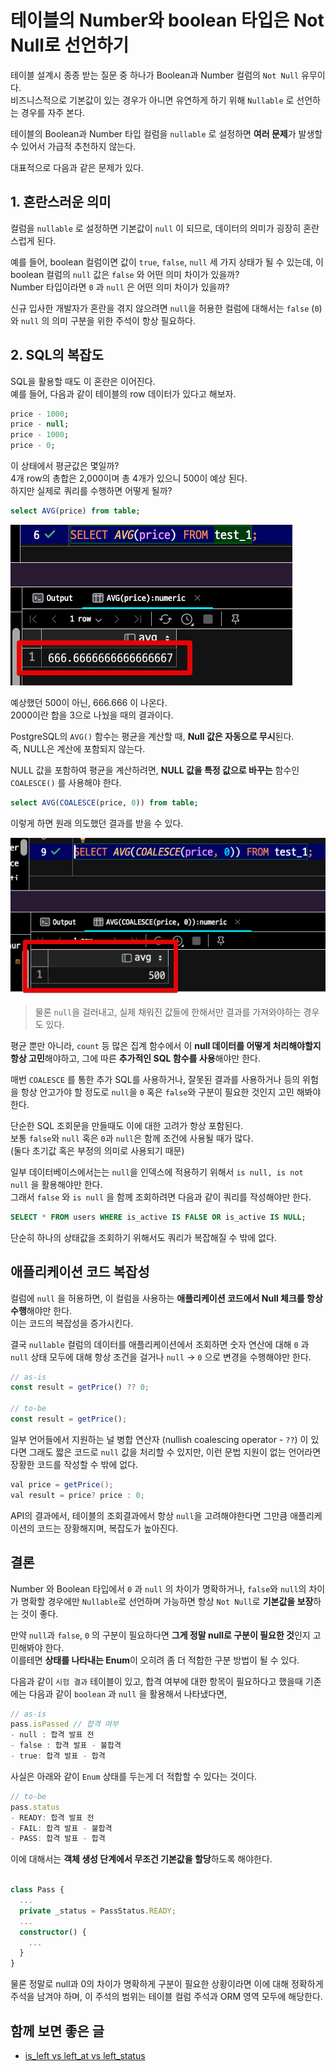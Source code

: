 # 테이블의 Number와 boolean 타입은 Not Null로 선언하기

테이블 설계시 종종 받는 질문 중 하나가 Boolean과 Number 컬럼의 `Not Null` 유무이다.  
비즈니스적으로 기본값이 있는 경우가 아니면 유연하게 하기 위해 `Nullable` 로 선언하는 경우를 자주 본다.  
  
테이블의 Boolean과 Number 타입 컬럼을 `nullable` 로 설정하면 **여러 문제**가 발생할 수 있어서 가급적 추천하지 않는다.  
  
대표적으로 다음과 같은 문제가 있다.

## 1. 혼란스러운 의미

컬럼을 `nullable` 로 설정하면 기본값이 `null` 이 되므로, 데이터의 의미가 굉장히 혼란스럽게 된다.  
  
예를 들어, boolean 컬럼이면 값이 `true`, `false`, `null` 세 가지 상태가 될 수 있는데, 이 boolean 컬럼의 `null` 값은 `false` 와 어떤 의미 차이가 있을까?    
Number 타입이라면 `0` 과 `null` 은 어떤 의미 차이가 있을까?
  
신규 입사한 개발자가 혼란을 겪지 않으려면 `null`을 허용한 컬럼에 대해서는 `false` (`0`) 와 `null` 의 의미 구분을 위한 주석이 항상 필요하다. 

## 2. SQL의 복잡도

SQL을 활용할 때도 이 혼란은 이어진다.  
예를 들어, 다음과 같이 테이블의 row 데이터가 있다고 해보자.

```sql
price - 1000;
price - null;
price - 1000;
price - 0;
```

이 상태에서 평균값은 몇일까?  
4개 row의 총합은 2,000이며 총 4개가 있으니 500이 예상 된다.  
하지만 실제로 쿼리를 수행하면 어떻게 될까?

```sql
select AVG(price) from table;
```

![cal_1](./images/cal_1.png)

예상했던 500이 아닌, 666.666 이 나온다.  
2000이란 합을 3으로 나눴을 때의 결과이다.  
  
PostgreSQL의 `AVG()` 함수는 평균을 계산할 때, **Null 값은 자동으로 무시**된다.  
즉, NULL은 계산에 포함되지 않는다.  

NULL 값을 포함하여 평균을 계산하려면, **NULL 값을 특정 값으로 바꾸는** 함수인 `COALESCE()` 를 사용해야 한다.

```sql
select AVG(COALESCE(price, 0)) from table;
```

이렇게 하면 원래 의도했던 결과를 받을 수 있다.

![cal_2](./images/cal_2.png)

> 물론 `null`을 걸러내고, 실제 채워진 값들에 한해서만 결과를 가져와야하는 경우도 있다.


평균 뿐만 아니라, `count` 등 많은 집계 함수에서 이 **null 데이터를 어떻게 처리해야할지 항상 고민**해야하고, 그에 따른 **추가적인 SQL 함수를 사용**해야만 한다.  
  
매번 `COALESCE` 를 통한 추가 SQL를 사용하거나, 잘못된 결과를 사용하거나 등의 위험을 항상 안고가야 할 정도로 `null`을 `0` 혹은 `false`와 구분이 필요한 것인지 고민 해봐야 한다.  
  
단순한 SQL 조회문을 만들때도 이에 대한 고려가 항상 포함된다.  
보통 `false`와 `null` 혹은 `0`과 `null`은 함께 조건에 사용될 때가 많다.  
(둘다 초기값 혹은 부정의 의미로 사용되기 때문)  
  
일부 데이터베이스에서는는 `null`을 인덱스에 적용하기 위해서  `is null, is not null` 을 활용해야만 한다.  
그래서 `false` 와 `is null` 을 함께 조회하려면 다음과 같이 쿼리를 작성해야만 한다.

```sql
SELECT * FROM users WHERE is_active IS FALSE OR is_active IS NULL;
```

단순히 하나의 상태값을 조회하기 위해서도 쿼리가 복잡해질 수 밖에 없다. 

## 애플리케이션 코드 복잡성

컬럼에 `null` 을 허용하면, 이 컬럼을 사용하는 **애플리케이션 코드에서 Null 체크를 항상 수행**해야만 한다.  
이는 코드의 복잡성을 증가시킨다.  
  
결국 `nullable` 컬럼의 데이터를 애플리케이션에서 조회하면 숫자 연산에 대해 `0` 과 `null` 상태 모두에 대해 항상 조건을 걸거나 `null` -> `0` 으로 변경을 수행해야만 한다.  

```ts
// as-is
const result = getPrice() ?? 0; 

// to-be
const result = getPrice();
```

일부 언어들에서 지원하는 널 병합 연산자 (nullish coalescing operator - `??`) 이 있다면 그래도 짧은 코드로 `null` 값을 처리할 수 있지만, 이런 문법 지원이 없는 언어라면 장황한 코드를 작성할 수 밖에 없다.

```java
val price = getPrice();
val result = price? price : 0; 
```

API의 결과에서, 테이블의 조회결과에서 항상 `null`을 고려해야한다면 그만큼 애플리케이션의 코드는 장황해지며, 복잡도가 높아진다.

## 결론

Number 와 Boolean 타입에서 `0` 과 `null` 의 차이가 명확하거나, `false`와 `null`의 차이가 명확할 경우에만 `Nullable`로 선언하며 가능하면 항상 `Not Null`로 **기본값을 보장**하는 것이 좋다.
  
만약 `null`과 `false`, `0` 의 구분이 필요하다면 **그게 정말 null로 구분이 필요한 것**인지 고민해봐야 한다.  
이를테면 **상태를 나타내는 Enum**이 오히려 좀 더 적합한 구분 방법이 될 수 있다.  
  
다음과 같이 `시험 결과` 테이블이 있고, 합격 여부에 대한 항목이 필요하다고 했을때 기존에는 다음과 같이 `boolean` 과 `null` 을 활용해서 나타냈다면,

```ts
// as-is
pass.isPassed // 합격 여부 
- null : 합격 발표 전
- false : 합격 발표 - 불합격
- true: 합격 발표 - 합격
```

사실은 아래와 같이 `Enum` 상태를 두는게 더 적합할 수 있다는 것이다.

```ts
// to-be
pass.status
- READY: 합격 발표 전
- FAIL: 합격 발표 - 불합격
- PASS: 합격 발표 - 합격
```

이에 대해서는 **객체 생성 단계에서 무조건 기본값을 할당**하도록 해야한다.

```ts

class Pass {
  ...
  private _status = PassStatus.READY;
  ...
  constructor() {
    ...
  }
}
```

물론 정말로 null과 0의 차이가 명확하게 구분이 필요한 상황이라면 이에 대해 정확하게 주석을 남겨야 하며, 이 주석의 범위는 테이블 컬럼 주석과 ORM 영역 모두에 해당한다.

## 함께 보면 좋은 글

- [is_left vs left_at vs left_status](https://jojoldu.tistory.com/577)
